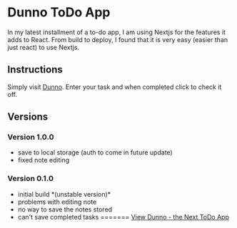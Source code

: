 # Dunno ToDo App

In my latest installment of a to-do app, I am using Nextjs for the features it adds to React. From build to deploy, I found that it is very easy (easier than just react) to use Nextjs.

## Instructions

Simply visit [Dunno](https://dunno-todoapp.vercel.app/). Enter your task and when completed click to check it off.

## Versions

### Version 1.0.0

- save to local storage (auth to come in future update)
- fixed note editing

### Version 0.1.0

- initial build \*(unstable version)\*
- problems with editing note
- no way to save the notes stored
- can't save completed tasks
=======
[View Dunno - the Next ToDo App](https://dunno-todoapp.vercel.app/)

